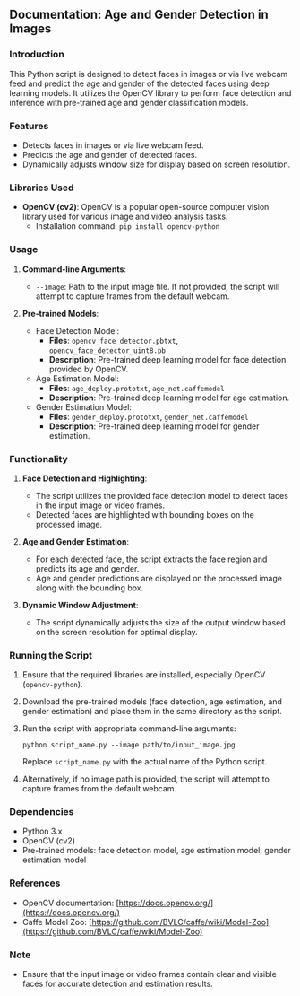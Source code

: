 ## Documentation: Age and Gender Detection in Images

### Introduction
This Python script is designed to detect faces in images or via live webcam feed and predict the age and gender of the detected faces using deep learning models. It utilizes the OpenCV library to perform face detection and inference with pre-trained age and gender classification models.

### Features
- Detects faces in images or via live webcam feed.
- Predicts the age and gender of detected faces.
- Dynamically adjusts window size for display based on screen resolution.

### Libraries Used
- **OpenCV (cv2)**: OpenCV is a popular open-source computer vision library used for various image and video analysis tasks.
  - Installation command: `pip install opencv-python`

### Usage
1. **Command-line Arguments**:
   - `--image`: Path to the input image file. If not provided, the script will attempt to capture frames from the default webcam.

2. **Pre-trained Models**:
   - Face Detection Model:
     - **Files**: `opencv_face_detector.pbtxt`, `opencv_face_detector_uint8.pb`
     - **Description**: Pre-trained deep learning model for face detection provided by OpenCV.
   - Age Estimation Model:
     - **Files**: `age_deploy.prototxt`, `age_net.caffemodel`
     - **Description**: Pre-trained deep learning model for age estimation.
   - Gender Estimation Model:
     - **Files**: `gender_deploy.prototxt`, `gender_net.caffemodel`
     - **Description**: Pre-trained deep learning model for gender estimation.

### Functionality
1. **Face Detection and Highlighting**:
   - The script utilizes the provided face detection model to detect faces in the input image or video frames.
   - Detected faces are highlighted with bounding boxes on the processed image.

2. **Age and Gender Estimation**:
   - For each detected face, the script extracts the face region and predicts its age and gender.
   - Age and gender predictions are displayed on the processed image along with the bounding box.

3. **Dynamic Window Adjustment**:
   - The script dynamically adjusts the size of the output window based on the screen resolution for optimal display.

### Running the Script
1. Ensure that the required libraries are installed, especially OpenCV (`opencv-python`).
2. Download the pre-trained models (face detection, age estimation, and gender estimation) and place them in the same directory as the script.
3. Run the script with appropriate command-line arguments:
   ```
   python script_name.py --image path/to/input_image.jpg
   ```
   Replace `script_name.py` with the actual name of the Python script.

4. Alternatively, if no image path is provided, the script will attempt to capture frames from the default webcam.

### Dependencies
- Python 3.x
- OpenCV (cv2)
- Pre-trained models: face detection model, age estimation model, gender estimation model

### References
- OpenCV documentation: [https://docs.opencv.org/](https://docs.opencv.org/)
- Caffe Model Zoo: [https://github.com/BVLC/caffe/wiki/Model-Zoo](https://github.com/BVLC/caffe/wiki/Model-Zoo)

### Note
- Ensure that the input image or video frames contain clear and visible faces for accurate detection and estimation results.
